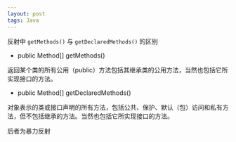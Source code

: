 ```yaml
---
layout: post
tags: Java
---
```


反射中 `getMethods()` 与 `getDeclaredMethods()` 的区别

- public Method[] getMethods()

返回某个类的所有公用（public）方法包括其继承类的公用方法，当然也包括它所实现接口的方法。

- public Method[] getDeclaredMethods()

对象表示的类或接口声明的所有方法，包括公共、保护、默认（包）访问和私有方法，但不包括继承的方法。当然也包括它所实现接口的方法。

后者为暴力反射
